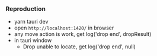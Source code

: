 ### Reproduction

- yarn tauri dev
- open `http://localhost:1420/` in browser
- any move action is work, get log('drop end', dropResult)
- in tauri window
  - Drop unable to locate, get log('drop end', null)
